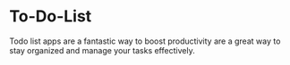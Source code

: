 # To-Do-List
Todo list apps are a fantastic way to boost productivity are a great way to stay organized and manage your tasks effectively.
